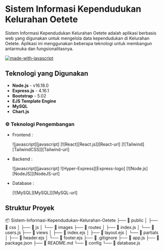 # Sistem Informasi Kependudukan Kelurahan Oetete

Sistem Informasi Kependudukan Kelurahan Oetete adalah aplikasi berbasis web yang digunakan untuk mengelola data kependudukan di Kelurahan Oetete. Aplikasi ini menggunakan beberapa teknologi untuk membangun antarmuka dan fungsionalitasnya.

[![made-with-javascript](https://img.shields.io/badge/Made%20with-JavaScript-1f425f.svg)](https://www.javascript.com)


## Teknologi yang Digunakan

- **Node.js** - v16.18.0
- **Express.js** - 4.16.1
- **Bootstrap** - 5.02
- **EJS Template Engine**
- **MySQL**
- **Chart.js**


### ⚙️ Teknologi Pengembangan

-   Frontend :

    ![javascript][javascript]
    [![React][React.js]][React-url]
    [![Tailwind][TailwindCSS]][Tailwind-url]

-   Backend :

    ![javascript][javascript]
    ![Hyper-Express][Express-logo]
    [![Node.js][NodeJS]][NodeJS-url]

-   Database :

    [![MySQL][MySQL]][MySQL-url]

## Struktur Proyek

📦 Sistem-Informasi-Kependudukan-Kelurahan-Oetete
├── 📂 public
│ ├── 📂 css
│ ├── 📂 js
│ └── 📂 images
├── 📂 routes
│ ├── 📄 index.js
│ └── 📄 users.js
├── 📂 views
│ ├── 📄 index.ejs
│ ├── 📄 layout.ejs
│ └── 📂 partials
│ ├── 📄 header.ejs
│ └── 📄 footer.ejs
├── 📄 .gitignore
├── 📄 app.js
├── 📄 package.json
├── 📄 README.md
└── 📂 config
└── 📄 database.js